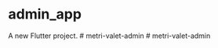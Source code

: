 # admin_app

A new Flutter project.
#   m e t r i - v a l e t - a d m i n  
 #   m e t r i - v a l e t - a d m i n  
 